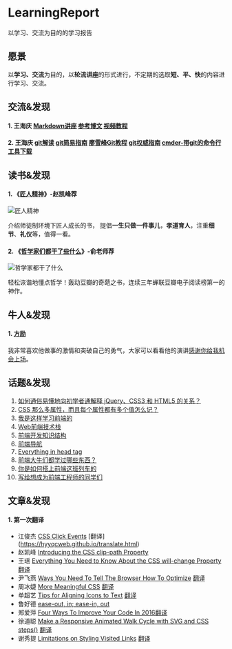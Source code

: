 # LearningReport
以学习、交流为目的的学习报告

## 愿景

以**学习、交流**为目的，以**轮流讲座**的形式进行，不定期的选取**短、平、快**的内容进行学习、交流。

## 交流&发现
#### 1. 王海庆 [Markdown讲座](//github.com/HappyFedClub/LearningReport/blob/master/markdown.md)  [参考博文](//blog.csdn.net/whqet/article/details/44900145) [视频教程](//edu.csdn.net/course/detail/553)
#### 2. 王海庆 [git解读](//github.com/HappyFedClub/LearningReport/blob/master/git/git.md)  [git简易指南](http://www.bootcss.com/p/git-guide/) [廖雪峰Git教程](http://www.liaoxuefeng.com/wiki/0013739516305929606dd18361248578c67b8067c8c017b0003) [git权威指南]() [cmder-带git的命令行工具下载](cmder.zip)

## 读书&发现
#### 1. 《[匠人精神](https://book.douban.com/subject/26652812/)》-赵凯峰荐
  ![匠人精神](https://img1.doubanio.com/lpic/s28343659.jpg "匠人精神")
  
  介绍师徒制环境下匠人成长的书， 提倡**一生只做一件事儿**，**孝道育人**，注重**细节**、**礼仪**等，值得一看。
  
#### 2. 《[哲学家们都干了些什么](https://book.douban.com/subject/26390842/)》-俞老师荐
  ![哲学家都干了什么](https://img3.doubanio.com/lpic/s28073424.jpg "哲学家都干了什么")
  
  轻松诙谐地懂点哲学！轰动豆瓣的奇葩之书，连续三年蝉联豆瓣电子阅读榜第一的神作。

## 牛人&发现
#### 1. [方励](https://www.baidu.com/s?wd=方励)
我非常喜欢他做事的激情和突破自己的勇气，大家可以看看他的演讲[感谢你给我机会上场](http://www.iqiyi.com/v_19rroni9g4.html)。

## 话题&发现

1. [如何通俗易懂地向初学者通解释 jQuery、CSS3 和 HTML5 的关系？](https://www.zhihu.com/question/20408103)
2. [CSS 那么多属性，而且每个属性都有多个值怎么记？](https://www.zhihu.com/question/31317160)
3. [我是这样学习前端的](https://github.com/icepy/_posts/issues/39)
4. [Web前端技术栈](https://github.com/unruledboy/WebFrontEndStack/blob/master/README.zh-cn.md)
5. [前端开发知识结构](https://github.com/JacksonTian/fks)
6. [前端导航](http://www.daqianduan.com/nav)
7. [Everything in head tag](https://github.com/whqet/HEAD)
8. [前端大牛们都学过哪些东西？](https://www.zhihu.com/question/22146521)
9. [你是如何搭上前端这班列车的](http://www.w3cfuns.com/wht/view/id/15570090a894b5d324dfdcd55cf517e3.html)
10. [写给想成为前端工程师的同学们](http://www.75team.com/post/to-be-a-good-frontend-engineer.html)

## 文章&发现
#### 1. 第一次翻译

- 江俊杰 [CSS Click Events](http://tympanus.net/codrops/2012/12/17/css-click-events/) [翻译] (https://hyyqcweb.github.io/translate.html)
- 赵凯峰 [Introducing the CSS clip-path Property](https://www.sitepoint.com/introducing-css-clip-path-property/)
- 王瑶 [Everything You Need to Know About the CSS will-change Property](https://dev.opera.com/articles/css-will-change-property/) [翻译](https://blacklike.github.io/something/basis/happylearn/fanyi.html)
- 尹飞燕 [Ways You Need To Tell The Browser How To Optimize](https://css-tricks.com/ways-need-tell-browser-optimize/)  [翻译](https://github.com/Ysidm/team.github.io/blob/master/fanyi-one.md)
- 周冰婕 [More Meaningful CSS](http://snook.ca/archives/html_and_css/more-meaningful-css) [翻译](https://zptczbj.github.io/weeks/fanyi.html)
- 单超艺 [Tips for Aligning Icons to Text](https://css-tricks.com/tips-aligning-icons-text/) [翻译](https://Mometime.github.io/tips.htm)
- 鲁好德 [ease-out, in; ease-in, out](https://css-tricks.com/ease-out-in-ease-in-out/)
- 郑爱萍 [Four Ways To Improve Your Code In 2016](http://thenewcode.com/349/Four-Ways-To-Improve-Your-Code-In-2016)[翻译](https://aipingzheng.github.io/translate.html)
- 徐道聪 [Make a Responsive Animated Walk Cycle with SVG and CSS steps()](http://thenewcode.com/1082/Make-a-Responsive-Animated-Walk-Cycle-with-SVG-and-CSS-steps) [翻译](http://xuxiaoshang.github.io/fanyi/fanyi.html
)
- 谢秀提 [Limitations on Styling Visited Links](http://thenewcode.com/1043/Limitations-on-Styling-Visited-Links) [翻译](//github.com/xiexiuti/xiexiuti.github.io/blob/master/英语翻译’.doc)

